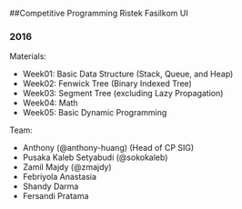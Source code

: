 ##Competitive Programming Ristek Fasilkom UI

### 2016

Materials:

* Week01: Basic Data Structure (Stack, Queue, and Heap)
* Week02: Fenwick Tree (Binary Indexed Tree)
* Week03: Segment Tree (excluding Lazy Propagation)
* Week04: Math
* Week05: Basic Dynamic Programming

Team:

* Anthony (@anthony-huang) (Head of CP SIG)
* Pusaka Kaleb Setyabudi (@sokokaleb)
* Zamil Majdy (@zmajdy)
* Febriyola Anastasia
* Shandy Darma
* Fersandi Pratama
